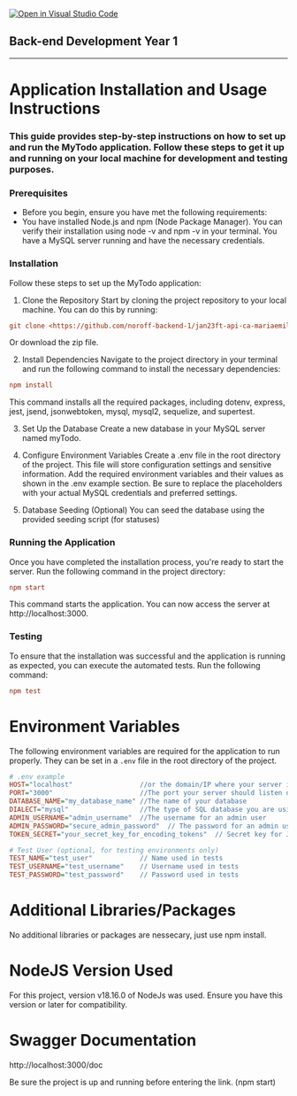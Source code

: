 [![Open in Visual Studio Code](https://classroom.github.com/assets/open-in-vscode-718a45dd9cf7e7f842a935f5ebbe5719a5e09af4491e668f4dbf3b35d5cca122.svg)](https://classroom.github.com/online_ide?assignment_repo_id=12397373&assignment_repo_type=AssignmentRepo)

## Back-end Development Year 1
---

# Application Installation and Usage Instructions
### This guide provides step-by-step instructions on how to set up and run the MyTodo application. Follow these steps to get it up and running on your local machine for development and testing purposes.

### Prerequisites
- Before you begin, ensure you have met the following requirements:
- You have installed Node.js and npm (Node Package Manager). You can verify their installation using node -v and npm -v in your terminal.
You have a MySQL server running and have the necessary credentials.

### Installation
Follow these steps to set up the MyTodo application:

1. Clone the Repository
Start by cloning the project repository to your local machine. You can do this by running:
```ini
git clone <https://github.com/noroff-backend-1/jan23ft-api-ca-mariaemiliekj.git>
```
Or download the zip file.

2. Install Dependencies
Navigate to the project directory in your terminal and run the following command to install the necessary dependencies:
```ini
npm install
```
This command installs all the required packages, including dotenv, express, jest, jsend, jsonwebtoken, mysql, mysql2, sequelize, and supertest.

3. Set Up the Database
Create a new database in your MySQL server named myTodo.

4. Configure Environment Variables
Create a .env file in the root directory of the project. This file will store configuration settings and sensitive information. Add the required environment variables and their values as shown in the .env example section. Be sure to replace the placeholders with your actual MySQL credentials and preferred settings.

5. Database Seeding (Optional)
You can seed the database using the provided seeding script (for statuses)

### Running the Application
Once you have completed the installation process, you're ready to start the server. Run the following command in the project directory:
```ini
npm start
```
This command starts the application. You can now access the server at http://localhost:3000.

### Testing
To ensure that the installation was successful and the application is running as expected, you can execute the automated tests. Run the following command:
```ini
npm test
```


# Environment Variables

The following environment variables are required for the application to run properly. They can be set in a `.env` file in the root directory of the project.

```ini
# .env example
HOST="localhost"                 //or the domain/IP where your server is hosted
PORT="3000"                      //The port your server should listen on
DATABASE_NAME="my_database_name" //The name of your database
DIALECT="mysql"                  //The type of SQL database you are using
ADMIN_USERNAME="admin_username"  //The username for an admin user
ADMIN_PASSWORD="secure_admin_password"  // The password for an admin user
TOKEN_SECRET="your_secret_key_for_encoding_tokens"  // Secret key for JWT or other encoding methods

# Test User (optional, for testing environments only)
TEST_NAME="test_user"            // Name used in tests
TEST_USERNAME="test_username"    // Username used in tests
TEST_PASSWORD="test_password"    // Password used in tests
```
# Additional Libraries/Packages
No additional libraries or packages are nessecary, just use npm install.

# NodeJS Version Used
For this project, version v18.16.0 of NodeJs was used. Ensure you have this version or later for compatibility.

# Swagger Documentation
http://localhost:3000/doc 

Be sure the project is up and running before entering the link. (npm start)





